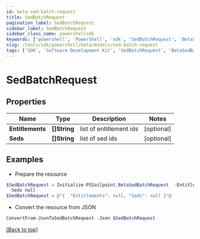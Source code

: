 ```yaml
---
id: beta-sed-batch-request
title: SedBatchRequest
pagination_label: SedBatchRequest
sidebar_label: SedBatchRequest
sidebar_class_name: powershellsdk
keywords: ['powershell', 'PowerShell', 'sdk', 'SedBatchRequest', 'BetaSedBatchRequest'] 
slug: /tools/sdk/powershell/beta/models/sed-batch-request
tags: ['SDK', 'Software Development Kit', 'SedBatchRequest', 'BetaSedBatchRequest']
---
```



# SedBatchRequest

## Properties

Name | Type | Description | Notes
------------ | ------------- | ------------- | -------------
**Entitlements** | **[]String** | list of entitlement ids | [optional] 
**Seds** | **[]String** | list of sed ids | [optional] 

## Examples

- Prepare the resource
```powershell
$SedBatchRequest = Initialize-PSSailpoint.BetaSedBatchRequest  -Entitlements null `
 -Seds null
$SedBatchRequest = @"{  "Entitlements": null, "Seds": null }"@
```

- Convert the resource from JSON
```powershell
ConvertFrom-JsonToSedBatchRequest -Json $SedBatchRequest
```


[[Back to top]](#) 

